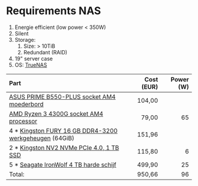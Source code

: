 # Requirements NAS

1. Energie efficient (low power < 350W)
1. Silent
1. Storage: 
    1. Size: > 10TiB
    1. Redundant (RAID)
1. 19" server case
1. OS: [TrueNAS](https://www.truenas.com/)


| Part     | Cost (EUR) | Power (W) |
| :------- | ---------: | --------: |
| [ASUS PRIME B550-PLUS socket AM4 moederbord](https://www.alternate.nl/ASUS/PRIME-B550-PLUS-socket-AM4-moederbord/html/product/1647954)| 104,00 |   |
| [AMD Ryzen 3 4300G socket AM4 processor](https://www.alternate.nl/AMD/Ryzen-3-4300G-socket-AM4-processor/html/product/1871854) | 79,00 | 65 |
| 4 * [Kingston FURY 16 GB DDR4-3200 werkgeheugen](https://www.alternate.nl/Kingston-FURY/16-GB-DDR4-3200-werkgeheugen/html/product/1765479) (64GiB)| 151,96 |  |
| 2 * [Kingston NV2 NVMe PCIe 4.0, 1 TB SSD](https://www.alternate.nl/Kingston/NV2-NVMe-PCIe-4-0-1-TB-SSD/html/product/1864204) | 115,80 | 6 |
| 5 * [Seagate IronWolf 4 TB harde schijf](https://www.alternate.nl/Seagate/IronWolf-4-TB-harde-schijf/html/product/1820076) | 499,90 | 25 |
| Total: | 950,66 | 96 |